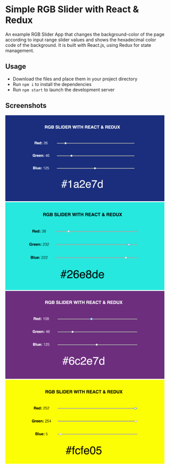 # Simple RGB Slider with React & Redux 
An example RGB Slider App that changes the background-color of the page according to input range slider values and shows the hexadecimal color code of the background. It is built with React.js, using Redux for state management. 

## Usage
* Download the files and place them in your project directory
* Run `npm i` to install the dependencies
* Run `npm start` to launch the development server


## Screenshots
<img src="./img/img1.png" width="500">

<img src="./img/img3.png" width="500">

<img src="./img/img2.png" width="500">

<img src="./img/img4.png" width="500">




